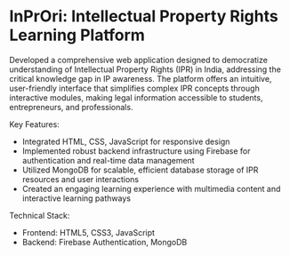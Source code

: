 # InPrOri: Intellectual Property Rights Learning Platform

Developed a comprehensive web application designed to democratize understanding of Intellectual Property Rights (IPR) in India, addressing the critical knowledge gap in IP awareness. The platform offers an intuitive, user-friendly interface that simplifies complex IPR concepts through interactive modules, making legal information accessible to students, entrepreneurs, and professionals.

Key Features:
- Integrated HTML, CSS, JavaScript for responsive design
- Implemented robust backend infrastructure using Firebase for authentication and real-time data management
- Utilized MongoDB for scalable, efficient database storage of IPR resources and user interactions
- Created an engaging learning experience with multimedia content and interactive learning pathways

Technical Stack:
- Frontend: HTML5, CSS3, JavaScript
- Backend: Firebase Authentication, MongoDB
